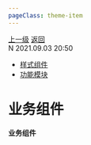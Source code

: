 ```yaml
---
pageClass: theme-item
---
```

<div class="extend-header">
    <div class="info">
        <div class="record">
            <a class="back" href="./">上一级</a>
            <a class="back" href="./">返回</a>
        </div>        
        <div class="mini">
            <span>N 2021.09.03 20:50</span>
        </div>
    </div>
    <div class="content"><div class="custom-block children"><ul><li><a href="/frontend/layerBusiness/systemBusiness/componentBusiness/ui">样式组件</a></li><li><a href="/frontend/layerBusiness/systemBusiness/componentBusiness/moduleFunction">功能模块</a></li></ul></div></div>
</div>
<div class="content-header">
<h1>业务组件</h1><strong>业务组件</strong>
</div>
<div class="static-content">


</div>